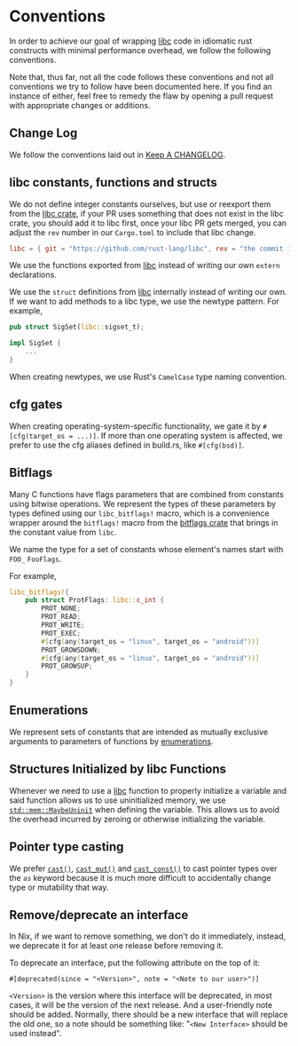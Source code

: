 # Conventions

In order to achieve our goal of wrapping [libc][libc] code in idiomatic rust
constructs with minimal performance overhead, we follow the following
conventions.

Note that, thus far, not all the code follows these conventions and not all
conventions we try to follow have been documented here. If you find an instance
of either, feel free to remedy the flaw by opening a pull request with
appropriate changes or additions.

## Change Log

We follow the conventions laid out in [Keep A CHANGELOG][kacl].

[kacl]: https://github.com/olivierlacan/keep-a-changelog/tree/18adb5f5be7a898d046f6a4acb93e39dcf40c4ad

## libc constants, functions and structs

We do not define integer constants ourselves, but use or reexport them from the
[libc crate][libc], if your PR uses something that does not exist in the libc crate,
you should add it to libc first, once your libc PR gets merged, you can adjust
the `rev` number in our `Cargo.toml` to include that libc change.

```toml
libc = { git = "https://github.com/rust-lang/libc", rev = "the commit includes your libc PR", ... }
```

We use the functions exported from [libc][libc] instead of writing our own
`extern` declarations.

We use the `struct` definitions from [libc][libc] internally instead of writing
our own. If we want to add methods to a libc type, we use the newtype pattern.
For example,

```rust
pub struct SigSet(libc::sigset_t);

impl SigSet {
    ...
}
```

When creating newtypes, we use Rust's `CamelCase` type naming convention.

## cfg gates

When creating operating-system-specific functionality, we gate it by
`#[cfg(target_os = ...)]`.  If more than one operating system is affected, we
prefer to use the cfg aliases defined in build.rs, like `#[cfg(bsd)]`.

## Bitflags

Many C functions have flags parameters that are combined from constants using
bitwise operations. We represent the types of these parameters by types defined
using our `libc_bitflags!` macro, which is a convenience wrapper around the
`bitflags!` macro from the [bitflags crate][bitflags] that brings in the
constant value from `libc`.

We name the type for a set of constants whose element's names start with `FOO_`
`FooFlags`.

For example,

```rust
libc_bitflags!{
    pub struct ProtFlags: libc::c_int {
        PROT_NONE;
        PROT_READ;
        PROT_WRITE;
        PROT_EXEC;
        #[cfg(any(target_os = "linux", target_os = "android"))]
        PROT_GROWSDOWN;
        #[cfg(any(target_os = "linux", target_os = "android"))]
        PROT_GROWSUP;
    }
}
```


## Enumerations

We represent sets of constants that are intended as mutually exclusive arguments
to parameters of functions by [enumerations][enum].


## Structures Initialized by libc Functions

Whenever we need to use a [libc][libc] function to properly initialize a
variable and said function allows us to use uninitialized memory, we use
[`std::mem::MaybeUninit`][std_MaybeUninit] when defining the variable. This
allows us to avoid the overhead incurred by zeroing or otherwise initializing
the variable.

[bitflags]: https://crates.io/crates/bitflags/
[enum]: https://doc.rust-lang.org/reference.html#enumerations
[libc]: https://crates.io/crates/libc/
[std_MaybeUninit]: https://doc.rust-lang.org/stable/std/mem/union.MaybeUninit.html

## Pointer type casting

We prefer [`cast()`], [`cast_mut()`] and [`cast_const()`] to cast pointer types
over the `as` keyword because it is much more difficult to accidentally change
type or mutability that way.

[`cast()`]: https://doc.rust-lang.org/std/primitive.pointer.html#method.cast
[`cast_mut()`]: https://doc.rust-lang.org/std/primitive.pointer.html#method.cast_mut
[`cast_const()`]: https://doc.rust-lang.org/std/primitive.pointer.html#method.cast_const

## Remove/deprecate an interface

In Nix, if we want to remove something, we don't do it immediately, instead, we
deprecate it for at least one release before removing it.

To deprecate an interface, put the following attribute on the top of it:

```
#[deprecated(since = "<Version>", note = "<Note to our user>")]
```

`<Version>` is the version where this interface will be deprecated, in most 
cases, it will be the version of the next release. And a user-friendly note 
should be added. Normally, there should be a new interface that will replace
the old one, so a note should be something like: "`<New Interface>` should be 
used instead".
